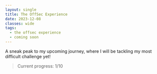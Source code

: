 ```yaml
---
layout: single
title: The OffSec Experience
date: 2023-12-08
classes: wide
tags:
  - the offsec experience
  - coming soon
---
```


A sneak peak to my upcoming journey, where I will be tackling my most difficult challenge yet!

> Current progress: 1/10